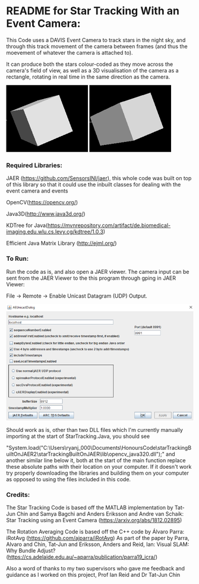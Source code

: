 # README for Star Tracking With an Event Camera:

This Code uses a DAVIS Event Camera to track stars in the night sky, and through this track movement of the camera between frames (and thus the moevement of whatever the camera is attached to).

It can produce both the stars colour-coded as they move across the camera's field of view, as well as a 3D visualisation of the camera as a rectangle, rotating in real time in the same direction as the camera.

![Initial Rectangle Position](/images/rectangle.png)  ![Second Rectangle Position](/images/rectangle1.png)

### Required Libraries:
JAER (https://github.com/SensorsINI/jaer), this whole code was built on top of this library so that it could use the inbuilt classes for dealing with the event camera and events

OpenCV(https://opencv.org/)

Java3D(http://www.java3d.org/)

KDTree for Java(https://mvnrepository.com/artifact/de.biomedical-imaging.edu.wlu.cs.levy.cg/kdtree/1.0.3)

Efficient Java Matrix Library (http://ejml.org/)

### To Run:
Run the code as is, and also open a JAER viewer. The camera input can be sent from the JAER Viewer to the this program through gping in JAER Viewer:

File -> Remote -> Enable Unicast Datagram (UDP) Output.

![JAER Settings](/images/JAERsettings.png)


Should work as is, other than two DLL files which I'm currently manually importing at the start of StarTracking.Java, 
you should see 

"System.load("C:\\Users\\ryanj_000\\Documents\\HonoursCode\\starTrackingBuiltOnJAER2\\starTrackingBuiltOnJAER\\lib\\opencv_java320.dll");" and another similar line below it, both at the start of the main function
replace these absolute paths with their location on your computer. If it doesn't work try properly downloading the libraries and building them on your computer as opposed to using the files included in this code.


### Credits:
The Star Tracking Code is based off the MATLAB implementation by Tat-Jun Chin and Samya Bagchi and Anders Eriksson and Andre van Schaik:
Star Tracking using an Event Camera
(https://arxiv.org/abs/1812.02895)

The Rotation Averaging Code is based off the C++ code by Álvaro Parra:
iRotAvg (https://github.com/ajparra/iRotAvg)
As part of the paper by Parra, Alvaro and Chin, Tat-Jun and Eriksson, Anders and Reid, Ian:
Visual SLAM: Why Bundle Adjust? (https://cs.adelaide.edu.au/~aparra/publication/parra19_icra/)

Also a word of thanks to my two supervisors who gave me feedback and guidance as I worked on this project, Prof Ian Reid and Dr Tat-Jun Chin
